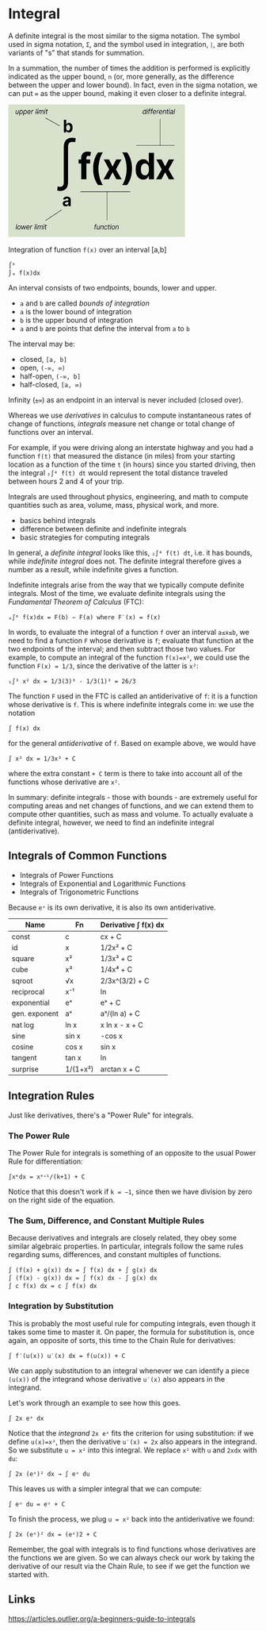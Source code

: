 # Integral

A definite integral is the most similar to the sigma notation. The symbol used in sigma notation, `Σ`, and the symbol used in integration, `⎰`, are both variants of "s" that stands for summation.

In a summation, the number of times the addition is performed is explicitly indicated as the upper bound, `n` (or, more generally, as the difference between the upper and lower bound). In fact, even in the sigma notation, we can put `∞` as the upper bound, making it even closer to a definite integral.




![Components of an integral](integral-components.jpg)


Integration of function `f(x)` over an interval [a,b]

```
⌠ᵇ
⌡ₐ f(x)dx
```

An interval consists of two endpoints, bounds, lower and upper.
- `a` and `b` are called *bounds of integration*
- `a` is the lower bound of integration
- `b` is the upper bound of integration
- `a` and `b` are points that define the interval from `a` to `b`

The interval may be:
- closed,      `[a, b]`
- open,        `(-∞, ∞)`
- half-open,   `(-∞, b]`
- half-closed, `[a, ∞)`

Infinity (`±∞`) as an endpoint in an interval is never included (closed over).




Whereas we use *derivatives* in calculus to compute instantaneous rates of change of functions, *integrals* measure net change or total change of functions over an interval.

For example, if you were driving along an interstate highway and you had a function `f(t)` that measured the distance (in miles) from your starting location as a function of the time `t` (in hours) since you started driving, then the integral `₂∫⁴ f(t) d⁡t` would represent the total distance traveled between hours 2 and 4 of your trip.

Integrals are used throughout physics, engineering, and math to compute quantities such as area, volume, mass, physical work, and more.

- basics behind integrals
- difference between definite and indefinite integrals
- basic strategies for computing integrals

In general, a *definite integral* looks like this, `₂∫⁴ f(t) d⁡t`, i.e. it has bounds, while *indefinite integral* does not. The definite integral therefore gives a number as a result, while indefinite gives a function.

Indefinite integrals arise from the way that we typically compute definite integrals. Most of the time, we evaluate definite integrals using the *Fundamental Theorem of Calculus* (FTC):

    ₐ∫ᵇ f(x)dx = F(b) − F(a) where F′(x) = f(x)

In words, to evaluate the integral of a function `f` over an interval `a≤x≤b`, we need to find a function `F` whose derivative is `f`; evaluate that function at the two endpoints of the interval; and then subtract those two values. For example, to compute an integral of the function `f(x)=x²`, we could use the function `F(x) = 1/3`, since the derivative of the latter is `x²`:

    ₁∫³ x² d⁡x = 1/3(3)³ - 1/3(1)³ = 26/3

The function `F` used in the FTC is called an antiderivative of `f`: it is a function whose derivative is `f`. This is where indefinite integrals come in: we use the notation

    ∫ f(x) dx

for the general *antiderivative* of `f`. Based on example above, we would have

    ∫ x² dx = 1/3x³ + C

where the extra constant `+ C` term is there to take into account all of the functions whose derivative are `x²`.

In summary: definite integrals - those with bounds - are extremely useful for computing areas and net changes of functions, and we can extend them to compute other quantities, such as mass and volume. To actually evaluate a definite integral, however, we need to find an indefinite integral (antiderivative).

## Integrals of Common Functions

- Integrals of Power Functions
- Integrals of Exponential and Logarithmic Functions
- Integrals of Trigonometric Functions

Because `eˣ` is its own derivative, it is also its own antiderivative.

Name          | Fn       | Derivative ∫ f(x) dx
--------------|----------|--------------------
const         | c        | cx + C
id            | x        | 1/2x² + C
square        | x²       | 1/3x³ + C
cube          | x³       | 1/4x⁴ + C
sqroot        | √x       | 2/3x^(3/2) + C
reciprocal    | x⁻¹      | ln |x| + C
exponential   | eˣ       | eˣ + C
gen. exponent | aˣ       | aˣ/(ln a) + C
nat log       | ln x     | x ln x - x + C
sine          | sin x    | -cos x
cosine        | cos x    | sin x
tangent       | tan x    | ln |cos x|
surprise      | 1/(1+x²) | arctan x + C




## Integration Rules

Just like derivatives, there's a "Power Rule" for integrals.

### The Power Rule

The Power Rule for integrals is something of an opposite to the usual Power Rule for differentiation:

    ∫xᵏdx = xᵏᐩ¹/(k+1) + C

Notice that this doesn't work if `k = −1`, since then we have division by zero on the right side of the equation.

### The Sum, Difference, and Constant Multiple Rules

Because derivatives and integrals are closely related, they obey some similar algebraic properties. In particular, integrals follow the same rules regarding sums, differences, and constant multiples of functions.

    ∫ (f(x) + g(x)) dx = ∫ f(x) dx + ∫ g(x) dx
    ∫ (f(x) - g(x)) dx = ∫ f(x) dx - ∫ g(x) dx
    ∫ c f(x) dx = c ∫ f(x) dx

### Integration by Substitution

This is probably the most useful rule for computing integrals, even though it takes some time to master it. On paper, the formula for substitution is, once again, an opposite of sorts, this time to the Chain Rule for derivatives:

    ∫ f′(u(x)) u′(x) dx = f(u(x)) + C

We can apply substitution to an integral whenever we can identify a piece `(u(x))` of the integrand whose derivative `u′(x)` also appears in the integrand.

Let's work through an example to see how this goes.

    ∫ 2x eˣ dx

Notice that the *integrand* `2x eˣ` fits the criterion for using substitution: if we define `u(x)=x²`, then the derivative `u′(x) = 2x` also appears in the integrand. So we substitute `u = x²` into this integral. We replace `x²` with `u` and `2xdx` with `du`:

    ∫ 2x (eˣ)² dx → ∫ eᵘ du

This leaves us with a simpler integral that we can compute:

    ∫ eᵘ du = eᵘ + C

To finish the process, we plug `u = x²` back into the antiderivative we found:

    ∫ 2x (eˣ)² dx = (eˣ)2 + C

Remember, the goal with integrals is to find functions whose derivatives are the functions we are given. So we can always check our work by taking the derivative of our result via the Chain Rule, to see if we get the function we started with.


## Links

https://articles.outlier.org/a-beginners-guide-to-integrals
